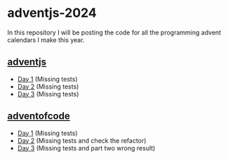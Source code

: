 # adventjs-2024

In this repository I will be posting the code for all the programming advent calendars I make this year.

## [adventjs](https://adventjs.dev/)

- [Day 1](/adventjs/day1.ts) (Missing tests)
- [Day 2](/adventjs/day1.ts) (Missing tests)
- [Day 3](/adventjs/day3.ts) (Missing tests)

## [adventofcode](https://adventofcode.com/)

- [Day 1](/adventofcode/day1.ts) (Missing tests)
- [Day 2](/adventofcode/day2.ts) (Missing tests and check the refactor)
- [Day 3](/adventofcode/day3.ts) (Missing tests and part two wrong result)
